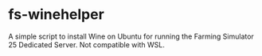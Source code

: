 # fs-winehelper
 A simple script to install Wine on Ubuntu for running the Farming Simulator 25 Dedicated Server. Not compatible with WSL.
